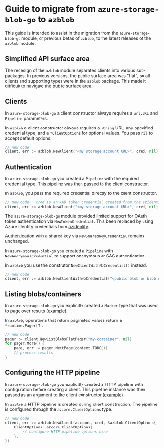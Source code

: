 # Guide to migrate from `azure-storage-blob-go` to `azblob`

This guide is intended to assist in the migration from the `azure-storage-blob-go` module, or previous betas of `azblob`, to the latest releases of the `azblob` module.

## Simplified API surface area

The redesign of the `azblob` module separates clients into various sub-packages.
In previous versions, the public surface area was "flat", so all clients and supporting types were in the `azblob` package.
This made it difficult to navigate the public surface area.

## Clients

In `azure-storage-blob-go` a client constructor always requires a `url.URL` and `Pipeline` parameters.

In `azblob` a client constructor always requires a `string` URL, any specified credential type, and a `*ClientOptions` for optional values.  You pass `nil` to accept default options.

```go
// new code
client, err := azblob.NewClient("<my storage account URL>", cred, nil)
```

## Authentication

In `azure-storage-blob-go` you created a `Pipeline` with the required credential type. This pipeline was then passed to the client constructor.

In `azblob`, you pass the required credential directly to the client constructor.

```go
// new code.  cred is an AAD token credential created from the azidentity module
client, err := azblob.NewClient("<my storage account URL>", cred, nil)
```

The `azure-storage-blob-go` module provided limited support for OAuth token authentication via `NewTokenCredential`.
This been replaced by using Azure Identity credentials from [azidentity](https://pkg.go.dev/github.com/Azure/azure-sdk-for-go/sdk/azidentity#section-readme).

Authentication with a shared key via `NewSharedKeyCredential` remains unchanged.

In `azure-storage-blob-go` you created a `Pipeline` with `NewAnonymousCredential` to support anonymous or SAS authentication.

In `azblob` you use the construtor `NewClientWithNoCredential()` instead.

```go
// new code
client, err := azblob.NewClientWithNoCredential("<public blob or blob with SAS URL>", nil)
```

## Listing blobs/containers

In `azure-storage-blob-go` you explicitly created a `Marker` type that was used to page over results ([example](https://pkg.go.dev/github.com/Azure/azure-storage-blob-go/azblob?utm_source=godoc#example-package)).

In `azblob`, operations that return paginated values return a `*runtime.Pager[T]`.

```go
// new code
pager := client.NewListBlobsFlatPager("my-container", nil)
for pager.More() {
	page, err := pager.NextPage(context.TODO())
	// process results
}
```

## Configuring the HTTP pipeline

In `azure-storage-blob-go` you explicitly created a HTTP pipeline with configuration before creating a client.
This pipeline instance was then passed as an argument to the client constructor ([example](https://pkg.go.dev/github.com/Azure/azure-storage-blob-go/azblob?utm_source=godoc#example-NewPipeline)).

In `azblob` a HTTP pipeline is created during client construction.  The pipeline is configured through the `azcore.ClientOptions` type.

```go
// new code
client, err := azblob.NewClient(account, cred, &azblob.ClientOptions{
	ClientOptions: azcore.ClientOptions{
		// configure HTTP pipeline options here
	},
})
```